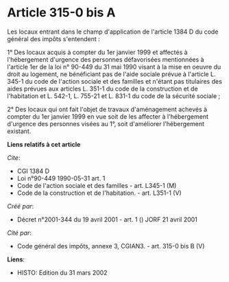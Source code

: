 # Article 315-0 bis A

Les locaux entrant dans le champ d'application de l'article 1384 D du code général des impôts s'entendent :

1° Des locaux acquis à compter du 1er janvier 1999 et affectés à l'hébergement d'urgence des personnes défavorisées
mentionnées à l'article 1er de la loi n° 90-449 du 31 mai 1990 visant à la mise en oeuvre du droit au logement, ne
bénéficiant pas de l'aide sociale prévue à l'article L. 345-1 du code de l'action sociale et des familles et n'étant pas
titulaires des aides prévues aux articles L. 351-1 du code de la construction et de l'habitation et L. 542-1, L. 755-21 et L.
831-1 du code de la sécurité sociale ;

2° Des locaux qui ont fait l'objet de travaux d'aménagement achevés à compter du 1er janvier 1999 en vue soit de les affecter
à l'hébergement d'urgence des personnes visées au 1°, soit d'améliorer l'hébergement existant.

**Liens relatifs à cet article**

_Cite_:

  - CGI 1384 D
  - Loi n°90-449 1990-05-31 art. 1
  - Code de l'action sociale et des familles - art. L345-1 (M)
  - Code de la construction et de l'habitation. - art. L351-1 (V)

_Créé par_:

  - Décret n°2001-344 du 19 avril 2001 - art. 1 () JORF 21 avril 2001

_Cité par_:

  - Code général des impôts, annexe 3, CGIAN3. - art. 315-0 bis B (V)

**Liens**:

  - HISTO: Edition du 31 mars 2002

